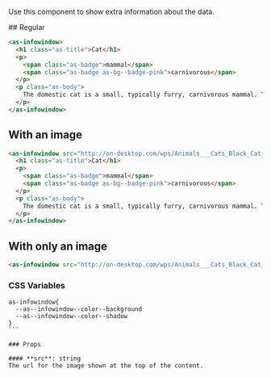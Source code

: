 Use this component to show extra information about the data.

## Regular

```html
<as-infowindow>
  <h1 class="as-title">Cat</h1>
  <p>
    <span class="as-badge">mammal</span>
    <span class="as-badge as-bg--badge-pink">carnivorous</span>
  </p>
  <p class="as-body">
    The domestic cat is a small, typically furry, carnivorous mammal. They are often called house cats when kept as indoor pets or simply cats when there is no need to distinguish them from other felids and felines.
  </p>
</as-infowindow>
```

## With an image

```html
<as-infowindow src="http://on-desktop.com/wps/Animals___Cats_Black_Cat_Panther_043844_.jpg">
  <h1 class="as-title">Cat</h1>
  <p>
    <span class="as-badge">mammal</span>
    <span class="as-badge as-bg--badge-pink">carnivorous</span>
  </p>
  <p class="as-body">
    The domestic cat is a small, typically furry, carnivorous mammal. They are often called house cats when kept as indoor pets or simply cats when there is no need to distinguish them from other felids and felines.
  </p>
</as-infowindow>
```

## With only an image

```html
<as-infowindow src="http://on-desktop.com/wps/Animals___Cats_Black_Cat_Panther_043844_.jpg"></as-infowindow>
```

### CSS Variables

````
as-infowindow{
  --as--infowindow--color--background
  --as--infowindow--color--shadow
}
```

### Props

#### **src**: string
The url for the image shown at the top of the content.
